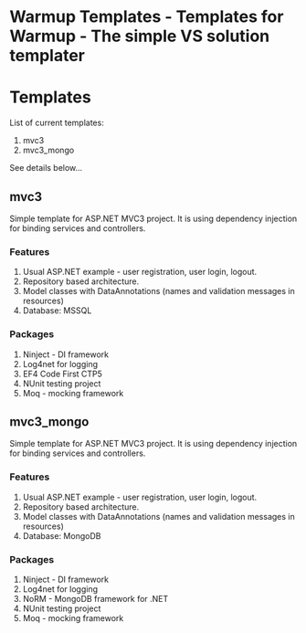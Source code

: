Warmup Templates - Templates for Warmup - The simple VS solution templater
=======

# Templates

List of current templates: 

1. mvc3 
2. mvc3_mongo

See details below...

## mvc3 
Simple template for ASP.NET MVC3 project. It is using dependency injection for binding services and controllers. 

### Features
1. Usual ASP.NET example - user registration, user login, logout. 
2. Repository based architecture. 
3. Model classes with DataAnnotations (names and validation messages in resources)
4. Database: MSSQL 

### Packages
1. Ninject - DI framework
2. Log4net for logging
3. EF4 Code First CTP5
4. NUnit testing project
5. Moq - mocking framework


## mvc3_mongo 
Simple template for ASP.NET MVC3 project. It is using dependency injection for binding services and controllers. 

### Features
1. Usual ASP.NET example - user registration, user login, logout. 
2. Repository based architecture. 
3. Model classes with DataAnnotations (names and validation messages in resources)
4. Database: MongoDB 

### Packages
1. Ninject - DI framework
2. Log4net for logging
3. NoRM - MongoDB framework for .NET
4. NUnit testing project
5. Moq - mocking framework